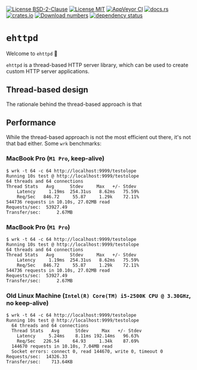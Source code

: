 [![License BSD-2-Clause](https://img.shields.io/badge/License-BSD--2--Clause-blue.svg)](https://opensource.org/licenses/BSD-2-Clause)
[![License MIT](https://img.shields.io/badge/License-MIT-blue.svg)](https://opensource.org/licenses/MIT)
[![AppVeyor CI](https://ci.appveyor.com/api/projects/status/github/KizzyCode/ehttpd-rust?svg=true)](https://ci.appveyor.com/project/KizzyCode/ehttpd-rust)
[![docs.rs](https://docs.rs/ehttpd/badge.svg)](https://docs.rs/ehttpd)
[![crates.io](https://img.shields.io/crates/v/ehttpd.svg)](https://crates.io/crates/ehttpd)
[![Download numbers](https://img.shields.io/crates/d/ehttpd.svg)](https://crates.io/crates/ehttpd)
[![dependency status](https://deps.rs/crate/ehttpd/0.1.0/status.svg)](https://deps.rs/crate/ehttpd/0.1.0)


# `ehttpd`
Welcome to `ehttpd` 🎉

`ehttpd` is a thread-based HTTP server library, which can be used to create custom HTTP server applications.


## Thread-based design
The rationale behind the thread-based approach is that 

## Performance
While the thread-based approach is not the most efficient out there, it's not that bad either. Some `wrk` benchmarks:

### MacBook Pro (`M1 Pro`, keep-alive)
```
$ wrk -t 64 -c 64 http://localhost:9999/testolope
Running 10s test @ http://localhost:9999/testolope
64 threads and 64 connections
Thread Stats   Avg      Stdev     Max   +/- Stdev
    Latency     1.19ms  254.31us   8.62ms   75.59%
    Req/Sec   846.72     55.87     1.29k    72.11%
544736 requests in 10.10s, 27.02MB read
Requests/sec:  53927.49
Transfer/sec:      2.67MB
```

### MacBook Pro (`M1 Pro`)
```
$ wrk -t 64 -c 64 http://localhost:9999/testolope
Running 10s test @ http://localhost:9999/testolope
64 threads and 64 connections
Thread Stats   Avg      Stdev     Max   +/- Stdev
    Latency     1.19ms  254.31us   8.62ms   75.59%
    Req/Sec   846.72     55.87     1.29k    72.11%
544736 requests in 10.10s, 27.02MB read
Requests/sec:  53927.49
Transfer/sec:      2.67MB
```

### Old Linux Machine (`Intel(R) Core(TM) i5-2500K CPU @ 3.30GHz`, no keep-alive)
```
$ wrk -t 64 -c 64 http://localhost:9999/testolope
Running 10s test @ http://localhost:9999/testolope
  64 threads and 64 connections
  Thread Stats   Avg      Stdev     Max   +/- Stdev
    Latency     5.24ms    8.11ms 192.14ms   96.63%
    Req/Sec   226.54     64.93     1.34k    87.69%
  144670 requests in 10.10s, 7.04MB read
  Socket errors: connect 0, read 144670, write 0, timeout 0
Requests/sec:  14326.33
Transfer/sec:    713.64KB
```
